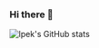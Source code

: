 ### Hi there 👋

<!--
**ipekserttas99/ipekserttas99** is a ✨ _special_ ✨ repository because its `README.md` (this file) appears on your GitHub profile.

Here are some ideas to get you started:

- 🔭 I’m currently working on ...
- 🌱 I’m currently learning ...
- 👯 I’m looking to collaborate on ...
- 🤔 I’m looking for help with ...
- 💬 Ask me about ...
- 📫 How to reach me: ...
- 😄 Pronouns: ...
- ⚡ Fun fact: ...
-->
![Ipek's GitHub stats](https://github-readme-stats.vercel.app/api?username=ipekserttas99&show_icons=true&theme=tokyonight)

